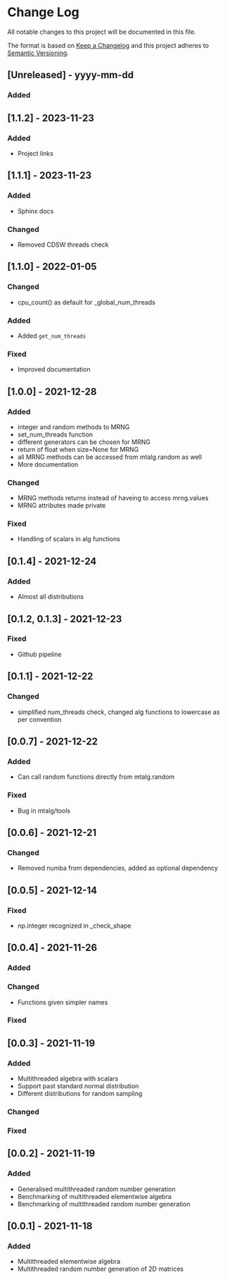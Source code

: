# Change Log
All notable changes to this project will be documented in this file.
 
The format is based on [Keep a Changelog](http://keepachangelog.com/)
and this project adheres to [Semantic Versioning](http://semver.org/).

## \[Unreleased] - yyyy-mm-dd

### Added

## \[1.1.2] - 2023-11-23

### Added
- Project links

## \[1.1.1] - 2023-11-23
 
### Added
- Sphinx docs

### Changed
- Removed CDSW threads check

## \[1.1.0] - 2022-01-05
 
### Changed
- cpu_count() as default for _global_num_threads
  
### Added
 
- Added `get_num_threads`

### Fixed

- Improved documentation

## \[1.0.0] - 2021-12-28
 
### Added
- integer and random methods to MRNG
- set_num_threads function
- different generators can be chosen for MRNG
- return of float when size=None for MRNG
- all MRNG methods can be accessed from mtalg.random as well
- More documentation

### Changed
- MRNG methods returns instead of haveing to access mrng.values
- MRNG attributes made private

### Fixed
- Handling of scalars in alg functions

## \[0.1.4] - 2021-12-24
 
### Added
- Almost all distributions

## \[0.1.2, 0.1.3] - 2021-12-23
 
### Fixed
- Github pipeline

## \[0.1.1] - 2021-12-22
 
### Changed
- simplified num_threads check, changed alg functions to lowercase as per convention

## \[0.0.7] - 2021-12-22
 
### Added
- Can call random functions directly from mtalg.random
 
### Fixed
- Bug in mtalg/tools

## \[0.0.6] - 2021-12-21

### Changed
- Removed numba from dependencies, added as optional dependency

## \[0.0.5] - 2021-12-14

### Fixed
- np.integer recognized in _check_shape

## \[0.0.4] - 2021-11-26

### Added
 
### Changed
- Functions given simpler names
 
### Fixed

## \[0.0.3] - 2021-11-19

### Added
- Multithreaded algebra with scalars
- Support past standard normal distribution
- Different distributions for random sampling
 
### Changed
 
### Fixed

## \[0.0.2] - 2021-11-19
   
### Added
 
- Generalised multithreaded random number generation
- Benchmarking of multithreaded elementwise algebra
- Benchmarking of multithreaded random number generation
 
## \[0.0.1] - 2021-11-18
   
### Added
- Multithreaded elementwise algebra
- Multithreaded random number generation of 2D matrices

